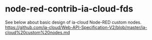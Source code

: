 
# node-red-contrib-ia-cloud-fds

See below about basic design of ia-cloud Node-RED custom nodes.
<https://github.com/ia-cloud/Web-API-Specification-V2/blob/master/ia-cloud%20custom%20nodes.md>
